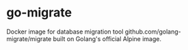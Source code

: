 # go-migrate
Docker image for database migration tool github.com/golang-migrate/migrate built on Golang's official Alpine image.
